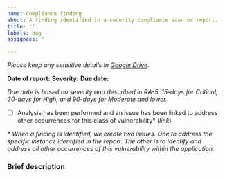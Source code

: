 ```yaml
---
name: Compliance finding
about: A finding identified in a security compliance scan or report.
title: ''
labels: bug
assignees: ''

---
```


_Please keep any sensitive details in [Google Drive](https://docs.google.com/document/d/1rW0VOzfCrjXOI0O1gTAOm225_fTbu5Cjrg7yJTYYBBg/edit)._

**Date of report:** 
**Severity:**
**Due date:** 

_Due date is based on severity and described in RA-5. 15-days for Critical, 30-days for High, and 90-days for Moderate and lower._

- [ ] Analysis has been performed and an issue has been linked to address other occurrences for this class of vulnerability\* (_link_)

_\* When a finding is identified, we create two issues. One to address the specific instance identified in the report. The other is to identify and address all other occurrences of this vulnerability within the application._

### Brief description
<!-- Please link to the Google Doc heading describing this issue -->
